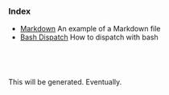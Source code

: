 ### Index

- [Markdown](markdown.md) An example of a Markdown file
- [Bash Dispatch](bash-dispatch.md) How to dispatch with bash



##  
This will be generated. Eventually.

